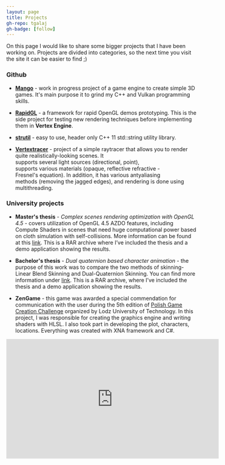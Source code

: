 ```yaml
---
layout: page
title: Projects
gh-repo: tgalaj
gh-badge: [follow]
---
```


On this page I would like to share some bigger projects that I have been working on. Projects are divided into categories, so the next time you visit the site it can be easier to find ;)

### Github

* __[Mango](https://github.com/tgalaj/Mango)__ - work in progress project of a game engine to create simple 3D games. It's main purpose it to grind my C++ and Vulkan programming skills.

* __[RapidGL](https://github.com/tgalaj/RapidGL)__ - a framework for rapid OpenGL demos prototyping. This is the side project for testing new rendering techniques before implementing them in **Vertex Engine**.

* __[strutil](https://github.com/tgalaj/strutil)__ - easy to use, header only C++ 11 std::string utility library.

* __[Vertextracer](https://github.com/tgalaj/VertexTracer)__ - project of a simple raytracer that allows you to render quite realistically-looking scenes. It supports several light sources (directional, point), supports various materials (opaque, reflective refractive - Fresnel's equation). In addition, it has various antyaliasing methods (removing the jagged edges), and rendering is done using multithreading.

### University projects

* __Master's thesis__ - _Complex scenes rendering optimization with OpenGL 4.5_ - covers utilization of OpenGL 4.5 AZDO features, including Compute Shaders in scenes that need huge computational power based on cloth simulation with self-collisions. More information can be found at this [link](https://drive.google.com/file/d/0B0j4jdWAANaoY0NUMTdHSlZVRTg/view?usp=sharing&resourcekey=0-5gRsceh5u-okWhJuLzp-SQ). This is a RAR archive where I’ve included the thesis and a demo application showing the results.

* __Bachelor's thesis__ - _Dual quaternion based character animation_ - the purpose of this work was to compare the two methods of skinning-Linear Blend Skinning and Dual-Quaternion Skinning. You can find more information under [link](https://drive.google.com/file/d/0B0j4jdWAANaoYWoxZlZMdXcxNDg/view?usp=sharing&resourcekey=0-1xv97Qis28kpXUu9atcaqg). This is a RAR archive, where I’ve included the thesis and a demo application showing the results.

* __ZenGame__ - this game was awarded a special commendation for communication with the user during the 5th edition of [Polish Game Creation Challenge](http://gry.it.p.lodz.pl/) organized by Lodz University of Technology. In this project, I was responsible for creating the graphics engine and writing shaders with HLSL. I also took part in developing the plot, characters, locations. Everything was created with XNA framework and C#. 

<center>
    <iframe align="middle" width="560" height="315" src="https://www.youtube.com/embed/G_bpc3RcFb0" frameborder="0" allowfullscreen="">
    </iframe>
</center>

